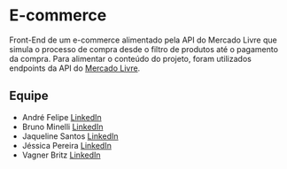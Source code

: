 # E-commerce

Front-End de um e-commerce alimentado pela API do Mercado Livre que simula o processo de compra desde o filtro de produtos até o pagamento da compra. Para alimentar o conteúdo do projeto, foram utilizados endpoints da API do [Mercado Livre](https://www.mercadolivre.com.br/). 

## Equipe

* André Felipe [LinkedIn](https://www.linkedin.com/in/afelipes/)
* Bruno Minelli [LinkedIn](https://www.linkedin.com/in/obrunominelli/)
* Jaqueline Santos [LinkedIn](https://www.linkedin.com/in/jaquelineapsantos/)
* Jéssica Pereira [LinkedIn](https://www.linkedin.com/in/j%C3%A9ssica-pereira-162b20bb/)
* Vagner Britz [LinkedIn](https://www.linkedin.com/in/vagner-britz-844b9b222/)
